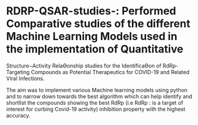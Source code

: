 # RDRP-QSAR-studies-: Performed Comparative studies of the different Machine Learning Models used in the implementation of Quantitative
Structure−Activity RelaƟonship studies for the IdentificaƟon of RdRp-Targeting Compounds as Potential Therapeutics for COVID-19
and Related Viral Infections. 

The aim was to implement various Machine learning models using python and to narrow down towards the best algorithm which can help
identify and shortlist the compounds showing the best RdRp (i.e RdRp : is a target of interest for curbing Covid-19 activity) inhibition
property with the highest accuracy. 


